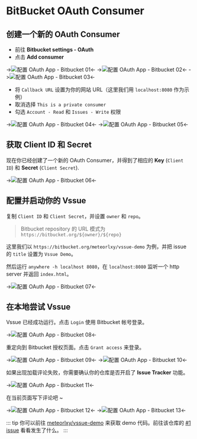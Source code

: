 # BitBucket OAuth Consumer

## 创建一个新的 OAuth Consumer

- 前往 __Bitbucket settings - OAuth__
- 点击 __Add consumer__

->![配置 OAuth App - Bitbucket 01](/assets/img/oauth-app-bitbucket-01.png)<-
->![配置 OAuth App - Bitbucket 02](/assets/img/oauth-app-bitbucket-02.png)<-
->![配置 OAuth App - Bitbucket 03](/assets/img/oauth-app-bitbucket-03.png)<-

- 将 `Callback URL` 设置为你的网站 URL（这里我们用 `localhost:8080` 作为示例）
- 取消选择 `This is a private consumer`
- 勾选 `Account - Read` 和 `Issues - Write` 权限

->![配置 OAuth App - Bitbucket 04](/assets/img/oauth-app-bitbucket-04.png)<-
->![配置 OAuth App - Bitbucket 05](/assets/img/oauth-app-bitbucket-05.png)<-

## 获取 Client ID 和 Secret

现在你已经创建了一个新的 OAuth Consumer，并得到了相应的  __Key__ (`Client ID`) 和 __Secret__ (`Client Secret`).

->![配置 OAuth App - Bitbucket 06](/assets/img/oauth-app-bitbucket-06.png)<-

## 配置并启动你的 Vssue

复制 `Client ID` 和 `Client Secret`，并设置 `owner` 和 `repo`。

> Bitbucket repository 的 URL 模式为 `https://bitbucket.org/${owner}/${repo}`

这里我们以 `https://bitbucket.org/meteorlxy/vssue-demo` 为例，并把 issue 的 `title` 设置为 `Vssue Demo`。

然后运行 `anywhere -h localhost 8080`，在 `localhost:8080` 监听一个 http server 并返回 `index.html`。

->![配置 OAuth App - Bitbucket 07](/assets/img/oauth-app-bitbucket-07.png)<-

## 在本地尝试 Vssue

Vssue 已经成功运行。点击 `Login` 使用 Bitbucket 帐号登录。

->![配置 OAuth App - Bitbucket 08](/assets/img/oauth-app-bitbucket-08.png)<-

重定向到 Bitbucket 授权页面。点击 `Grant access` 来登录。

->![配置 OAuth App - Bitbucket 09](/assets/img/oauth-app-bitbucket-09.png)<-
->![配置 OAuth App - Bitbucket 10](/assets/img/oauth-app-bitbucket-10.png)<-

如果出现加载评论失败，你需要确认你的仓库是否开启了 __Issue Tracker__ 功能。

->![配置 OAuth App - Bitbucket 11](/assets/img/oauth-app-bitbucket-11.png)<-

在当前页面写下评论吧 ~

->![配置 OAuth App - Bitbucket 12](/assets/img/oauth-app-bitbucket-12.png)<-
->![配置 OAuth App - Bitbucket 13](/assets/img/oauth-app-bitbucket-13.png)<-

::: tip
你可以前往 [meteorlxy/vssue-demo](https://bitbucket.org/meteorlxy/vssue-demo) 来获取 demo 代码。前往该仓库的 [#1 issue](https://bitbucket.org/meteorlxy/vssue-demo/issues/1) 看看发生了什么。
:::
